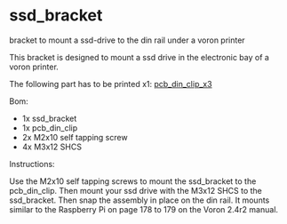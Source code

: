 # ssd_bracket
bracket to mount a ssd-drive to the din rail under a voron printer

This bracket is designed to mount a ssd drive in the electronic bay of a voron printer. 

The following part has to be printed x1: [pcb_din_clip_x3](https://github.com/VoronDesign/Voron-2/blob/eb094399681bcac4efce723157b8638c69173cb3/STLs/Electronics_Bay/pcb_din_clip_x3.stl)


Bom:

- 1x ssd_bracket
- 1x pcb_din_clip
- 2x M2x10 self tapping screw
- 4x M3x12 SHCS

Instructions:

Use the M2x10 self tapping screws to mount the ssd_bracket to the pcb_din_clip. Then mount your ssd drive with the M3x12 SHCS to the ssd_bracket. Then snap the assembly in place on the din rail. It mounts similar to the Raspberry Pi on page 178 to 179 on the Voron 2.4r2 manual. 



